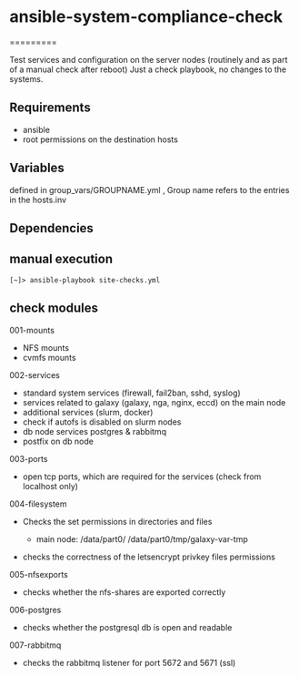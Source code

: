 # ansible-system-compliance-check
=========

Test services and configuration on the server nodes (routinely and as part of a manual check after reboot)
Just a check playbook, no changes to the systems.





Requirements
------------
- ansible
- root permissions on the destination hosts


Variables
--------------
defined in group_vars/GROUPNAME.yml , Group name refers to the entries in the hosts.inv


Dependencies
------------

manual execution
----------------


```
[~]> ansible-playbook site-checks.yml
```



check modules
----------------

001-mounts

- NFS mounts
- cvmfs mounts


002-services

- standard system services (firewall, fail2ban, sshd, syslog)
- services related to galaxy (galaxy, nga, nginx, eccd) on the main node
- additional services (slurm, docker) 
- check if autofs is disabled on slurm nodes
- db node services postgres & rabbitmq
- postfix on db node



003-ports

- open tcp ports, which are required for the services (check from localhost only)


004-filesystem

- Checks the set permissions in directories and files
    - main node:
      /data/part0/
      /data/part0/tmp/galaxy-var-tmp

- checks the correctness of the letsencrypt privkey files permissions


005-nfsexports

- checks whether the nfs-shares are exported correctly


006-postgres

- checks whether the postgresql db is open and readable

007-rabbitmq

- checks the rabbitmq listener for port 5672 and 5671 (ssl)
